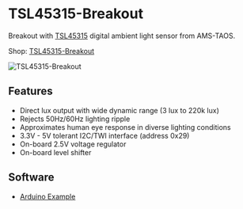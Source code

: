 # TSL45315-Breakout
Breakout with [TSL45315](http://www.ams.com/eng/Products/Light-Sensors/Ambient-Light-Sensor-ALS/TSL45315) digital ambient light sensor from AMS-TAOS.

Shop: [TSL45315-Breakout](http://www.watterott.com/en/TSL45315-Breakout)

![TSL45315-Breakout](https://raw.github.com/watterott/TSL45315-Breakout/master/img/tsl45315-breakout.jpg)


## Features
* Direct lux output with wide dynamic range (3 lux to 220k lux)
* Rejects 50Hz/60Hz lighting ripple
* Approximates human eye response in diverse lighting conditions
* 3.3V - 5V tolerant I2C/TWI interface (address 0x29)
* On-board 2.5V voltage regulator
* On-board level shifter


## Software
* [Arduino Example](https://github.com/watterott/TSL45315-Breakout/tree/master/src)
